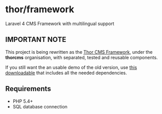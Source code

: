 thor/framework
=====
Laravel 4 CMS Framework with multilingual support

## IMPORTANT NOTE

This project is being rewritten as the [Thor CMS Framework](https://github.com/thorcms), under the   **thorcms** organisation, with separated, tested and reusable components.

If you still want the an usable demo of the old version, use [this downloadable](https://github.com/thorcms/starter/releases/download/0.1.0/thorfw-0.1.0.zip) that includes all the needed dependencies.

## Requirements
* PHP 5.4+
* SQL database connection